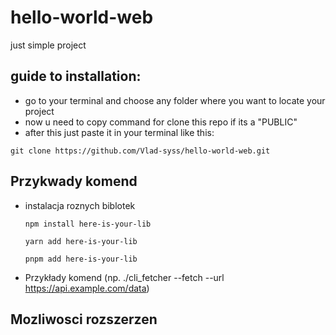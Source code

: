 # hello-world-web
just simple project

## guide to installation:
 - go to your terminal and choose any folder where you want to locate your project
 - now u need to copy command for clone this repo if its a "PUBLIC"
 - after this just paste it in your terminal like this:
  ```
git clone https://github.com/Vlad-syss/hello-world-web.git
```
## Przykwady komend 
 - instalacja roznych biblotek
   ```
   npm install here-is-your-lib
   ```
   ```
   yarn add here-is-your-lib
   ```
   ```
   pnpm add here-is-your-lib
   ```
- Przykłady komend (np. ./cli_fetcher --fetch --url
https://api.example.com/data)
## Mozliwosci rozszerzen

